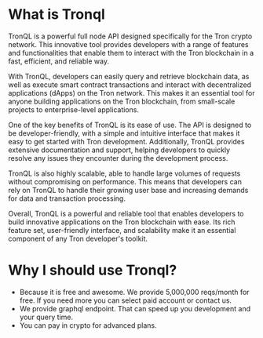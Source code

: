 # What is Tronql

TronQL is a powerful full node API designed specifically for the Tron crypto network. This innovative tool provides developers with a range of features and functionalities that enable them to interact with the Tron blockchain in a fast, efficient, and reliable way.

With TronQL, developers can easily query and retrieve blockchain data, as well as execute smart contract transactions and interact with decentralized applications (dApps) on the Tron network. This makes it an essential tool for anyone building applications on the Tron blockchain, from small-scale projects to enterprise-level applications.

One of the key benefits of TronQL is its ease of use. The API is designed to be developer-friendly, with a simple and intuitive interface that makes it easy to get started with Tron development. Additionally, TronQL provides extensive documentation and support, helping developers to quickly resolve any issues they encounter during the development process.

TronQL is also highly scalable, able to handle large volumes of requests without compromising on performance. This means that developers can rely on TronQL to handle their growing user base and increasing demands for data and transaction processing.

Overall, TronQL is a powerful and reliable tool that enables developers to build innovative applications on the Tron blockchain with ease. Its rich feature set, user-friendly interface, and scalability make it an essential component of any Tron developer's toolkit.

# Why I should use Tronql?

- Because it is free and awesome. We provide 5,000,000 reqs/month for free. If you need more you can select paid account or contact us.
- We provide graphql endpoint. That can speed up you development and your query time.
- You can pay in crypto for advanced plans.

